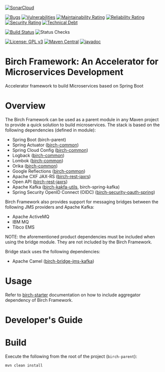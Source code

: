 [![SonarCloud](https://sonarcloud.io/images/project_badges/sonarcloud-black.svg)](https://sonarcloud.io/dashboard?id=org.birchframework%3Abirch-parent)

[![Bugs](https://sonarcloud.io/api/project_badges/measure?project=org.birchframework%3Abirch-parent&metric=bugs)](https://sonarcloud.io/dashboard?id=org.birchframework%3Abirch-parent)
[![Vulnerabilities](https://sonarcloud.io/api/project_badges/measure?project=org.birchframework%3Abirch-parent&metric=vulnerabilities)](https://sonarcloud.io/dashboard?id=org.birchframework%3Abirch-parent)
[![Maintainability Rating](https://sonarcloud.io/api/project_badges/measure?project=org.birchframework%3Abirch-parent&metric=sqale_rating)](https://sonarcloud.io/dashboard?id=org.birchframework%3Abirch-parent)
[![Reliability Rating](https://sonarcloud.io/api/project_badges/measure?project=org.birchframework%3Abirch-parent&metric=reliability_rating)](https://sonarcloud.io/dashboard?id=org.birchframework%3Abirch-parent)
[![Security Rating](https://sonarcloud.io/api/project_badges/measure?project=org.birchframework%3Abirch-parent&metric=security_rating)](https://sonarcloud.io/dashboard?id=org.birchframework%3Abirch-parent)
[![Technical Debt](https://sonarcloud.io/api/project_badges/measure?project=org.birchframework%3Abirch-parent&metric=sqale_index)](https://sonarcloud.io/dashboard?id=org.birchframework%3Abirch-parent)

[![Build Status](https://jenkins.khalichi.com/buildStatus/icon?job=birch-parent/release%252F1.3.2&style=plastic)](https://jenkins.khalichi.com/job/birch-parent/job/release%252F1.3.2/)
![Status Checks](https://img.shields.io/github/checks-status/birch-framework/birch-parent/HEAD?style=plastic)

[![License: GPL v3](https://img.shields.io/badge/License-GPLv3-blue.svg)](https://www.gnu.org/licenses/gpl-3.0)
[![Maven Central](https://img.shields.io/maven-central/v/org.birchframework/birch-parent.svg?label=Maven%20Central)](https://search.maven.org/search?q=g:%22org.birchframework%22)
[![javadoc](https://javadoc.io/badge2/org.birchframework/birch-parent/javadoc.svg)](https://javadoc.io/doc/org.birchframework)
# Birch Framework: An Accelerator for Microservices Development
Accelerator framework to build Microservices based on Spring Boot

# Overview
The Birch Framework can be used as a parent module in any Maven project to provide a quick solution to build microservices.  The stack is based on the
following dependencies (defined in module):

* Spring Boot (birch-parent)
* Spring Actuator ([birch-common](birch-common/README.md))
* Spring Cloud Config ([birch-common](birch-common/README.md))
* Logback ([birch-common](birch-common/README.md))
* Lombok ([birch-common](birch-common/README.md))
* Orika ([birch-common](birch-common/README.md))
* Google Reflections ([birch-common](birch-common/README.md))
* Apache CXF JAX-RS ([birch-rest-jaxrs](birch-rest-jaxrs/README.md))
* Open API ([birch-rest-jaxrs](birch-rest-jaxrs/README.md))
* Apache Kafka ([birch-kakfa-utils](birch-kafka-utils/README.md), birch-spring-kafka)
* Spring Security OpenID Connect (OIDC) ([birch-security-oauth-spring](birch-security-oauth-spring/README.md))

Birch Framework also provides support for messaging bridges between the following JMS providers and Apache Kafka:

* Apache ActiveMQ
* IBM MQ
* Tibco EMS

NOTE: the aforementioned product dependencies must be included when using the bridge module.  They are not included by the Birch Framework.

Bridge stack uses the following dependencies:

* Apache Camel ([birch-bridge-jms-kafka](birch-bridge-jms-kafka/README.md))

# Usage
Refer to [birch-starter](birch-starter/README.md) documentation on how to include aggregator dependency of Birch Framework.

# Developer's Guide

# Build
Execute the following from the root of the project (`birch-parent`):

    mvn clean install
